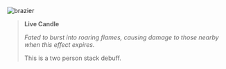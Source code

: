 ![brazier]

> **Live Candle**
>
> *Fated to burst into roaring flames, causing damage to those nearby when this
> effect expires.*
>
> This is a two person stack debuff.

[brazier]: /amr/gorai/debuffs/live-brazier.png#debuff
